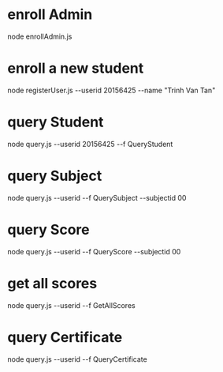 # enroll Admin
node enrollAdmin.js

# enroll a new student
node registerUser.js --userid 20156425 --name "Trinh Van Tan"

# query Student
node query.js --userid 20156425 --f QueryStudent

# query Subject
node query.js --userid --f QuerySubject --subjectid 00

# query Score
node query.js --userid --f QueryScore --subjectid 00

# get all scores
node query.js --userid --f GetAllScores

# query Certificate
node query.js --userid --f QueryCertificate